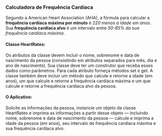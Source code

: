 ### Calculadora de Frequência Cardíaca

Segundo a American Heart Association (AHA), a fórmula para calcular a **frequência cardíaca máxima por minuto** é _220 menos a idade em anos_. Sua **frequência cardíaca alvo** é um intervalo entre _50-85% da sua frequência cardíaca máxima_.

#### Classe HeartRates:
Os atributos da classe devem incluir o nome, sobrenome e data de nascimento da pessoa (consistindo em atributos separados para mês, dia e ano de nascimento). Sua classe deve ter um construtor que receba esses dados como parâmetros. Para cada atributo forneça métodos set e get. A classe também deve incluir um método que calcule e retorne a idade (em anos), um que calcule e retorne a frequência cardíaca máxima e um que calcule e retorne a frequência cardíaca alvo da pessoa.

#### O Aplicativo:
Solicite as informações da pessoa, instancie um objeto da classe HeartRates e imprima as informações a partir desse objeto — incluindo nome, sobrenome e data de nascimento da pessoa — calcule e imprima a idade da pessoa (em anos), seu intervalo de frequência cardíaca máxima e sua frequência cardíaca alvo.